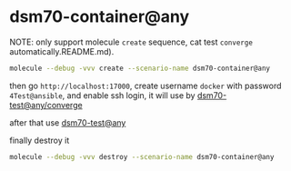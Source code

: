 # dsm70-container@any

NOTE: only support molecule `create` sequence, cat test `converge` automatically.README.md).

```bash
molecule --debug -vvv create --scenario-name dsm70-container@any
```

then go `http://localhost:17000`, create username `docker` with password `4Test@ansible`,
and enable ssh login, it will use by [dsm70-test@any/converge](../dsm70-test@any/converge.yml)

after that use [dsm70-test@any](../dsm70-test@any/README.md)


finally destroy it

```bash
molecule --debug -vvv destroy --scenario-name dsm70-container@any
```
